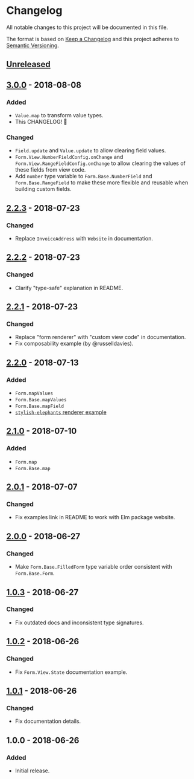 # Changelog
All notable changes to this project will be documented in this file.

The format is based on [Keep a Changelog](http://keepachangelog.com/en/1.0.0/)
and this project adheres to [Semantic Versioning](http://semver.org/spec/v2.0.0.html).

## [Unreleased]

## [3.0.0] - 2018-08-08
### Added
- `Value.map` to transform value types.
- This CHANGELOG! :tada:

### Changed
- `Field.update` and `Value.update` to allow clearing field values.
- `Form.View.NumberFieldConfig.onChange` and `Form.View.RangeFieldConfig.onChange`
  to allow clearing the values of these fields from view code.
- Add `number` type variable to `Form.Base.NumberField` and `Form.Base.RangeField`
  to make these more flexible and reusable when building custom fields.

## [2.2.3] - 2018-07-23
### Changed
- Replace `InvoiceAddress` with `Website` in documentation.

## [2.2.2] - 2018-07-23
### Changed
- Clarify "type-safe" explanation in README.

## [2.2.1] - 2018-07-23
### Changed
- Replace "form renderer" with "custom view code" in documentation.
- Fix composability example (by @russelldavies).

## [2.2.0] - 2018-07-13
### Added
- `Form.mapValues`
- `Form.Base.mapValues`
- `Form.Base.mapField`
- [`stylish-elephants` renderer example][elephants-renderer-example]

## [2.1.0] - 2018-07-10
### Added
- `Form.map`
- `Form.Base.map`

## [2.0.1] - 2018-07-07
### Changed
- Fix examples link in README to work with Elm package website.

## [2.0.0] - 2018-06-27
### Changed
- Make `Form.Base.FilledForm` type variable order consistent with `Form.Base.Form`.

## [1.0.3] - 2018-06-27
### Changed
- Fix outdated docs and inconsistent type signatures.

## [1.0.2] - 2018-06-26
### Changed
- Fix `Form.View.State` documentation example.

## [1.0.1] - 2018-06-26
### Changed
- Fix documentation details.

## 1.0.0 - 2018-06-26
### Added
- Initial release.

[Unreleased]: https://github.com/hecrj/composable-from/compare/3.0.0...HEAD
[3.0.0]: https://github.com/hecrj/composable-from/compare/2.2.3...3.0.0
[2.2.3]: https://github.com/hecrj/composable-from/compare/2.2.2...2.2.3
[2.2.2]: https://github.com/hecrj/composable-from/compare/2.2.1...2.2.2
[2.2.1]: https://github.com/hecrj/composable-from/compare/2.2.0...2.2.1
[2.2.0]: https://github.com/hecrj/composable-from/compare/2.1.0...2.2.0
[2.1.0]: https://github.com/hecrj/composable-from/compare/2.0.1...2.1.0
[2.0.1]: https://github.com/hecrj/composable-from/compare/2.0.0...2.0.1
[2.0.0]: https://github.com/hecrj/composable-from/compare/1.0.3...2.0.0
[1.0.3]: https://github.com/hecrj/composable-from/compare/1.0.2...1.0.3
[1.0.2]: https://github.com/hecrj/composable-from/compare/1.0.1...1.0.2
[1.0.1]: https://github.com/hecrj/composable-from/compare/1.0.0...1.0.1
[elephants-renderer-example]: https://github.com/hecrj/composable-form/blob/master/examples/src/Form/View/Elements.elm
